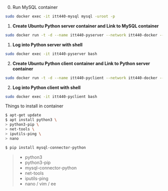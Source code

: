 0. Run MySQL container
```bash
sudo docker exec -it itt440-mysql mysql -uroot -p
```

1. **Create Ubuntu Python server container and Link to MySQL container**

```bash
sudo docker run -t -d --name itt440-pyserver --network itt440-docker --link itt440-mysql ubuntu:latest /bin/bash
```

1. **Log into Python server with shell**
```bash
sudo docker exec -it itt440-pyserver bash
```

2. **Create Ubuntu Python client container and Link to Python server container**
```bash
sudo docker run -t -d --name itt440-pyclient --network itt440-docker --link itt440-pyserver ubuntu:latest /bin/bash
```
2. **Log into Python client with shell**
```bash
sudo docker exec -it itt440-pyclient bash
```

Things to install in container
```bash
$ apt-get update
$ apt install python3 \
> python3-pip \
> net-tools \
> iputils-ping \
> nano

$ pip install mysql-connector-python
```

> - python3
> - python3-pip
> - mysql-connector-python
> - net-tools
> - iputils-ping
> - nano / vim / ee


